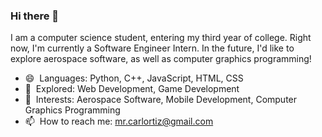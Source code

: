 ### Hi there 👋

I am a computer science student, entering my third year of college. Right now, I'm currently a Software Engineer Intern. In the future, I'd like to explore aerospace software, as well as computer graphics programming!

- 😄 ‎ Languages: Python, C++, JavaScript, HTML, CSS
- 🔭 ‎ Explored: Web Development, Game Development
- 🔎 ‎ Interests: Aerospace Software, Mobile Development, Computer Graphics Programming
- 📫 ‎ How to reach me: mr.carlortiz@gmail.com

